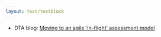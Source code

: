 ```yaml
---
layout: text/textblock
---
```

- DTA blog: [Moving to an agile ‘in-flight’ assessment model](https://www.dta.gov.au/blog/in-flight-assessment-model/)
